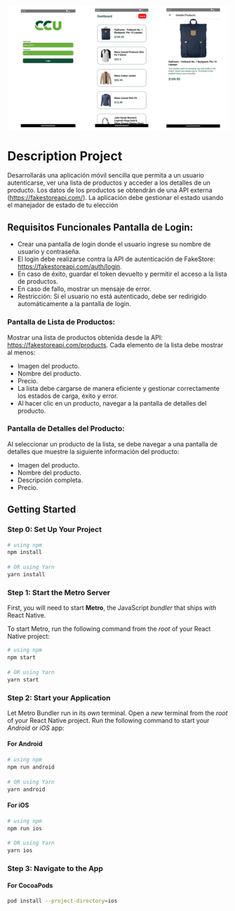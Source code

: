 ![Presentation](https://github.com/DevZatokio/ccu-productos/blob/main/src/images/ccu-products.png)

# Description Project

Desarrollarás una aplicación móvil sencilla que permita a un usuario autenticarse, ver una lista de productos y acceder a los detalles de un producto. Los datos de los productos se obtendrán de una API externa (https://fakestoreapi.com/). La aplicación debe gestionar el estado usando el manejador de estado de tu elección

## Requisitos Funcionales Pantalla de Login:

- Crear una pantalla de login donde el usuario ingrese su nombre de usuario y contraseña.
- El login debe realizarse contra la API de autenticación de FakeStore:
https://fakestoreapi.com/auth/login.
- En caso de éxito, guardar el token devuelto y permitir el acceso a la lista de productos.
- En caso de fallo, mostrar un mensaje de error.
- Restricción: Si el usuario no está autenticado, debe ser redirigido automáticamente a la pantalla
de login.

### Pantalla de Lista de Productos:
Mostrar una lista de productos obtenida desde la API: https://fakestoreapi.com/products.
Cada elemento de la lista debe mostrar al menos:

- Imagen del producto.
- Nombre del producto.
- Precio.
- La lista debe cargarse de manera eficiente y gestionar correctamente los estados de carga, éxito
y error.
- Al hacer clic en un producto, navegar a la pantalla de detalles del producto.

### Pantalla de Detalles del Producto:
Al seleccionar un producto de la lista, se debe navegar a una pantalla de detalles que muestre la siguiente información del producto:

- Imagen del producto.
- Nombre del producto.
- Descripción completa.
- Precio.

## Getting Started

### Step 0: Set Up Your Project

```bash
# using npm
npm install

# OR using Yarn
yarn install
```

### Step 1: Start the Metro Server

First, you will need to start **Metro**, the JavaScript _bundler_ that ships _with_ React Native.

To start Metro, run the following command from the _root_ of your React Native project:

```bash
# using npm
npm start

# OR using Yarn
yarn start
```

### Step 2: Start your Application

Let Metro Bundler run in its _own_ terminal. Open a _new_ terminal from the _root_ of your React Native project. Run the following command to start your _Android_ or _iOS_ app:

#### For Android

```bash
# using npm
npm run android

# OR using Yarn
yarn android
```

#### For iOS

```bash
# using npm
npm run ios

# OR using Yarn
yarn ios
```

### Step 3: Navigate to the App

#### For CocoaPods

```bash
pod install --project-directory=ios
```